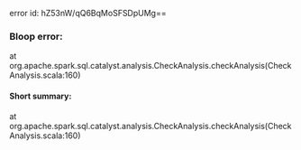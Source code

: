 error id: hZ53nW/qQ6BqMoSFSDpUMg==
### Bloop error:

at org.apache.spark.sql.catalyst.analysis.CheckAnalysis.checkAnalysis(CheckAnalysis.scala:160)
#### Short summary: 

at org.apache.spark.sql.catalyst.analysis.CheckAnalysis.checkAnalysis(CheckAnalysis.scala:160)